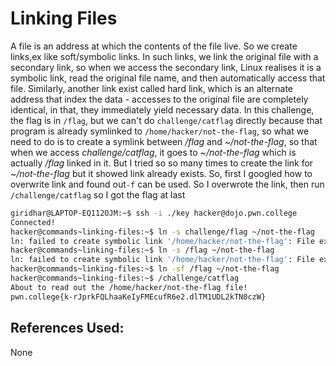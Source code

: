 # Linking Files
A file is an address at which the contents of the file live. So we create links,ex like soft/symbolic links. In such links, we link the original file with a secondary link, so when we access the secondary link, Linux realises it is a symbolic link, read the original file name, and then automatically access that file. Similarly, another link exist called hard link, which is an alternate address that index the data - accesses to the original file are completely identical, in that, they immediately yield necessary data.
	In this challenge, the flag is in `/flag`, but we can't do `challenge/catflag` directly because
that program is already symlinked to `/home/hacker/not-the-flag`, so what we need to do is to create a symlink between */flag* and *~/not-the-flag*, so that when we access *challenge/catflag*, it goes to 
*~/not-the-flag* which is actually */flag* linked in it. But I tried so so many times to create the link
for *~/not-the-flag* but it showed link already exists. So, first I googled how to overwrite link and found out`-f` can be used. So I overwrote the link, then run `/challenge/catflag` so I got the flag at last

```bash
giridhar@LAPTOP-EQ112OJM:~$ ssh -i ./key hacker@dojo.pwn.college
Connected!
hacker@commands~linking-files:~$ ln -s challenge/flag ~/not-the-flag
ln: failed to create symbolic link '/home/hacker/not-the-flag': File exists
hacker@commands~linking-files:~$ ln -s /flag ~/not-the-flag
ln: failed to create symbolic link '/home/hacker/not-the-flag': File exists
hacker@commands~linking-files:~$ ln -sf /flag ~/not-the-flag
hacker@commands~linking-files:~$ /challenge/catflag
About to read out the /home/hacker/not-the-flag file!
pwn.college{k-rJprkFQLhaaKeIyFMEcufR6e2.dlTM1UDL2kTN0czW}
```
## References Used:
None
